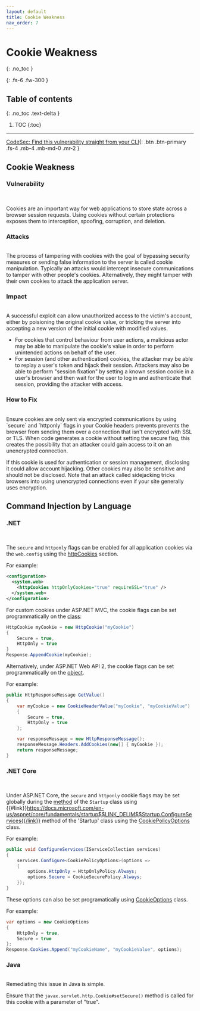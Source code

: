 ```yaml
---
layout: default
title: Cookie Weakness
nav_order: 7
---
```


# Cookie Weakness
{: .no_toc }

{: .fs-6 .fw-300 }

## Table of contents
{: .no_toc .text-delta }

1. TOC
{:toc}

---
[CodeSec: Find this vulnerability straight from your CLI](https://www.contrastsecurity.com/developer/codesec/){: .btn .btn-primary .fs-4 .mb-4 .mb-md-0 .mr-2 }

## Cookie Weakness

### Vulnerability
<br/>

Cookies are an important way for web applications to store state across a browser session requests. Using cookies without certain protections exposes them to interception, spoofing, corruption, and deletion.

### Attacks 
<br/>
The process of tampering with cookies with the goal of bypassing security measures or sending false information to the server is called cookie manipulation. Typically an attacks would intercept insecure communications to tamper with other people's cookies. Alternatively, they might tamper with their own cookies to attack the application server.

### Impact 
<br/>
A successful exploit can allow unauthorized access to the victim's account, either by poisioning the original cookie value, or tricking the server into accepting a new version of the initial cookie with modified values.

- For cookies that control behaviour from user actions, a malicious actor may be able to manipulate the cookie's value in order to perform unintended actions on behalf of the user.
- For session (and other authentication) cookies, the attacker may be able to replay a user's token and hijack their session. Attackers may also be able to perform "session fixation" by setting a known session cookie in a user's browser and then wait for the user to log in and authenticate that session, providing the attacker with access.



### How to Fix
<br/>
Ensure cookies are only sent via encrypted communications by using `secure` and `httponly` flags in your Cookie headers prevents prevents the browser from sending them over a connection that isn't encrypted with SSL or TLS.  When code generates a cookie without setting the secure flag, this creates the possibility that an attacker could gain access to it on an unencrypted connection. 

If this cookie is used for authentication or session management, disclosing it could allow account hijacking. Other cookies may also be sensitive and should not be disclosed.  Note that an attack called sidejacking tricks browsers into using unencrypted connections even if your site generally uses encryption. 


## Command Injection by Language 


### .NET 
<br/>

The `secure` and `httponly` flags can be enabled for all application cookies via the `web.config` using the [httpCookies](https://docs.microsoft.com/en-us/dotnet/api/system.web.configuration.httpcookiessection?view=netframework-4.8) section. 

For example:

```xml
<configuration>
  <system.web>
    <httpCookies httpOnlyCookies="true" requireSSL="true" />
  </system.web>
</configuration>
```

For custom cookies under ASP.NET MVC, the  cookie flags can be set programmatically on the [class](https://docs.microsoft.com/en-us/dotnet/api/system.web.httpcookie?view=netframework-4.8):


```csharp
HttpCookie myCookie = new HttpCookie("myCookie")
{
    Secure = true,
    HttpOnly = true
}
Response.AppendCookie(myCookie);
```

Alternatively, under ASP.NET Web API 2, the cookie flags can be set programmatically on the [object](https://docs.microsoft.com/en-us/previous-versions/aspnet/hh944846(v%3Dvs.118)). 

For example:

```csharp
public HttpResponseMessage GetValue()
{
    var myCookie = new CookieHeaderValue("myCookie", "myCookieValue")
    {
        Secure = true,
        HttpOnly = true
    };

    var responseMessage = new HttpResponseMessage();
    responseMessage.Headers.AddCookies(new[] { myCookie });
    return responseMessage;
}
```

### .NET Core
<br/>

Under ASP.NET Core, the `secure` and `httponly` cookie flags may be set globally during the [method](https://docs.microsoft.com/en-us/aspnet/core/fundamentals/startup?view=aspnetcore-6.0) of the `Startup` class using {{#link}}https://docs.microsoft.com/en-us/aspnet/core/fundamentals/startup$$LINK_DELIM$$Startup.ConfigureServices{{/link}} method of the 'Startup' class using the [CookiePolicyOptions](https://docs.microsoft.com/en-us/dotnet/api/microsoft.aspnetcore.builder.cookiepolicyoptions?view=aspnetcore-6.0) class. 

For example:

```csharp
public void ConfigureServices(IServiceCollection services)
{
    services.Configure<CookiePolicyOptions>(options =>
    {
        options.HttpOnly = HttpOnlyPolicy.Always;
        options.Secure = CookieSecurePolicy.Always;
    });
}
```


These options can also be set programatically using [CookieOptions](https://docs.microsoft.com/en-us/dotnet/api/microsoft.aspnetcore.http.cookieoptions?view=aspnetcore-6.0) class. 

For example:
<br/>

```csharp
var options = new CookieOptions
{
    HttpOnly = true,
    Secure = true
};
Response.Cookies.Append("myCookieName", "myCookieValue", options);
```

### Java 
<br/>
Remediating this issue in Java is simple.  

Ensure that the `javax.servlet.http.Cookie#setSecure()` method is called for this cookie with a parameter of "true". 